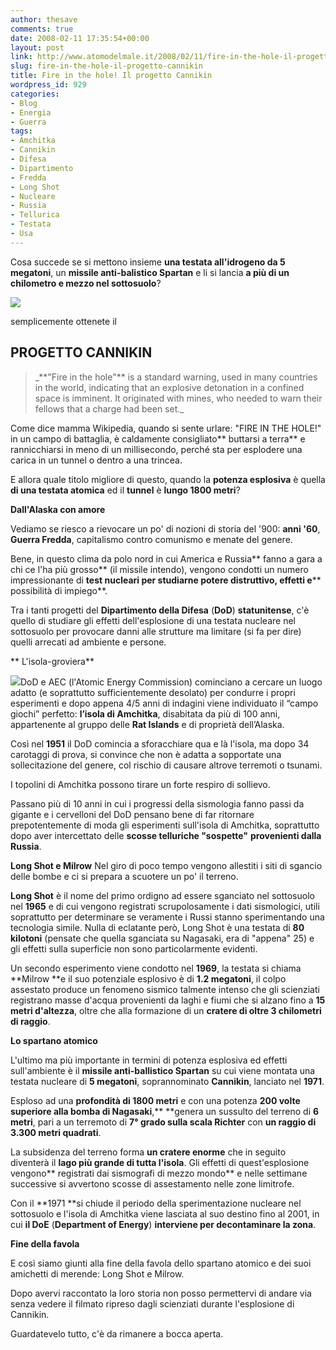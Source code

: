```yaml
---
author: thesave
comments: true
date: 2008-02-11 17:35:54+00:00
layout: post
link: http://www.atomodelmale.it/2008/02/11/fire-in-the-hole-il-progetto-cannikin/
slug: fire-in-the-hole-il-progetto-cannikin
title: Fire in the hole! Il progetto Cannikin
wordpress_id: 929
categories:
- Blog
- Energia
- Guerra
tags:
- Amchitka
- Cannikin
- Difesa
- Dipartimento
- Fredda
- Long Shot
- Nucleare
- Russia
- Tellurica
- Testata
- Usa
---
```


Cosa succede se si mettono insieme **una testata all'idrogeno da 5 megatoni**, un **missile anti-balistico Spartan** e li si lancia **a più di un chilometro e mezzo nel sottosuolo**?




![](http://www.atomodelmale.it/wp-content/uploads/2008/10/cannikin.png)




semplicemente ottenete il





## **PROGETTO CANNIKIN**




<blockquote>_**"Fire in the hole"** is a standard warning, used in many countries in the world, indicating that an explosive detonation in a confined space is imminent. It originated with mines, who needed to warn their fellows that a charge had been set._<!-- more -->
</blockquote>


Come dice mamma Wikipedia, quando si sente urlare: "FIRE IN THE HOLE!" in un campo di battaglia, è caldamente consigliato** buttarsi a terra** e rannicchiarsi in meno di un millisecondo, perché sta per esplodere una carica in un tunnel o dentro a una trincea.

E allora quale titolo migliore di questo, quando la **potenza esplosiva** è quella **di una testata atomica** ed il **tunnel** è **lungo 1800 metri**?

**Dall'Alaska con amore**

Vediamo se riesco a rievocare un po' di nozioni di storia del '900: **anni '60**, **Guerra Fredda**, capitalismo contro comunismo e menate del genere.

Bene, in questo clima da polo nord in cui America e Russia** fanno a gara a chi ce l'ha più grosso** (il missile intendo), vengono condotti un numero impressionante di **test nucleari per studiarne potere distruttivo, effetti e**** possibilità di impiego**.

Tra i tanti progetti del **Dipartimento della Difesa** (**DoD**) **statunitense**, c'è quello di studiare gli effetti dell'esplosione di una testata nucleare nel sottosuolo per provocare danni alle strutture ma limitare (si fa per dire) quelli arrecati ad ambiente e persone.

** L'isola-groviera**

![](http://www.atomodelmale.it/wp-content/uploads/2008/10/amchitka.png)DoD e AEC (l'Atomic Energy Commission) cominciano a cercare un luogo adatto (e soprattutto sufficientemente desolato) per condurre i propri esperimenti e dopo appena 4/5 anni di indagini viene individuato il “campo giochi” perfetto: **l’isola di Amchitka**, disabitata da più di 100 anni, appartenente al gruppo delle **Rat Islands** e di proprietà dell’Alaska.

Così nel **1951** il DoD comincia a sforacchiare qua e là l'isola, ma dopo 34 carotaggi di prova, si convince che non è adatta a sopportate una sollecitazione del genere, col rischio di causare altrove terremoti o tsunami.

I topolini di Amchitka possono tirare un forte respiro di sollievo.

Passano più di 10 anni in cui i progressi della sismologia fanno passi da gigante e i cervelloni del DoD pensano bene di far ritornare prepotentemente di moda gli esperimenti sull'isola di Amchitka, soprattutto dopo aver intercettato delle **scosse telluriche "sospette"** **provenienti dalla Russia**.

**Long Shot e Milrow**
Nel giro di poco tempo vengono allestiti i siti di sgancio delle bombe e ci si prepara a scuotere un po' il terreno.

**Long Shot** è il nome del primo ordigno ad essere sganciato nel sottosuolo nel **1965** e di cui vengono registrati scrupolosamente i dati sismologici, utili soprattutto per determinare se veramente i Russi stanno sperimentando una tecnologia simile. Nulla di eclatante però, Long Shot è una testata di **80 kilotoni** (pensate che quella sganciata su Nagasaki, era di "appena" 25) e gli effetti sulla superficie non sono particolarmente evidenti.

Un secondo esperimento viene condotto nel **1969**, la testata si chiama **Milrow **e il suo potenziale esplosivo è di **1.2 megatoni**, il colpo assestato produce un fenomeno sismico talmente intenso che gli scienziati registrano masse d'acqua provenienti da laghi e fiumi che si alzano fino a **15 metri d'altezza**, oltre che alla formazione di un **cratere di oltre 3 chilometri di raggio**.

**Lo spartano atomico**

L'ultimo ma più importante in termini di potenza esplosiva ed effetti sull'ambiente è il **missile anti-ballistico Spartan** su cui viene montata una testata nucleare di **5 megatoni**, soprannominato **Cannikin**, lanciato nel **1971**.

Esploso ad una **profondità di 1800 metri** e con una potenza **200 volte superiore alla bomba di Nagasaki**,** **genera un sussulto del terreno di **6 metri**, pari a un terremoto di **7° grado sulla scala Richter** con **un raggio di 3.300 metri quadrati**.

La subsidenza del terreno forma **un cratere enorme** che in seguito diventerà il **lago più grande di tutta l'isola**. Gli effetti di quest'esplosione vengono** registrati dai sismografi di mezzo mondo** e nelle settimane successive si avvertono scosse di assestamento nelle zone limitrofe.

Con il **1971 **si chiude il periodo della sperimentazione nucleare nel sottosuolo e l'isola di Amchitka viene lasciata al suo destino fino al 2001, in cui **il DoE** (**Department of Energy**) **interviene per decontaminare la zona**.

**Fine della favola**

E così siamo giunti alla fine della favola dello spartano atomico e dei suoi amichetti di merende: Long Shot e Milrow.

Dopo avervi raccontato la loro storia non posso permettervi di andare via senza vedere il filmato ripreso dagli scienziati durante l'esplosione di Cannikin.

Guardatevelo tutto, c'è da rimanere a bocca aperta.



